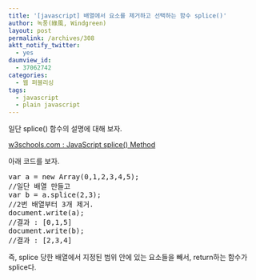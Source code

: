 ```yaml
---
title: '[javascript] 배열에서 요소를 제거하고 선택하는 함수 splice()'
author: 녹풍(綠風, Windgreen)
layout: post
permalink: /archives/308
aktt_notify_twitter:
  - yes
daumview_id:
  - 37062742
categories:
  - 웹 퍼블리싱
tags:
  - javascript
  - plain javascript
---
```

일단 splice() 함수의 설명에 대해 보자.

<a target="_blank" href="http://www.w3schools.com/jsref/jsref_splice.asp">w3schools.com : JavaScript splice() Method</a>

아래 코드를 보자.

<pre class="brush:js">var a = new Array(0,1,2,3,4,5);
//일단 배열 만들고
var b = a.splice(2,3);
//2번 배열부터 3개 제거.
document.write(a);
//결과 : [0,1,5]
document.write(b);
//결과 : [2,3,4]
</pre>

즉, splice 당한 배열에서 지정된 범위 안에 있는 요소들을 빼서, return하는 함수가 splice다.